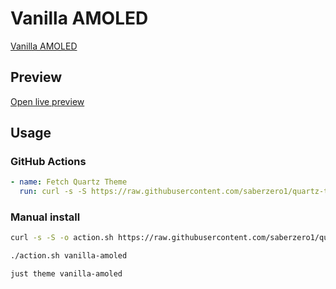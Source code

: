 # Vanilla AMOLED

[Vanilla AMOLED](https//github.com/SakuraIsayeki)

## Preview

[Open live preview](https://quartz-themes.github.io/vanilla-amoled/)

## Usage

### GitHub Actions

```yaml
- name: Fetch Quartz Theme
  run: curl -s -S https://raw.githubusercontent.com/saberzero1/quartz-themes/master/action.sh | bash -s -- vanilla-amoled
```

### Manual install

```bash
curl -s -S -o action.sh https://raw.githubusercontent.com/saberzero1/quartz-themes/master/action.sh

./action.sh vanilla-amoled
```

```bash
just theme vanilla-amoled
```
